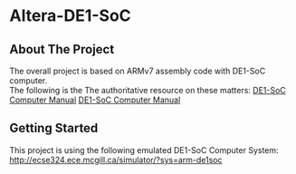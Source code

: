 # Altera-DE1-SoC

<!-- ABOUT THE PROJECT -->
## About The Project

The overall project is based on ARMv7 assembly code with DE1-SoC computer. <br>
The following is the The authoritative resource on these matters: [DE1-SoC Computer Manual]( ftp://ftp.intel.com/Pub/fpgaup/pub/Intel_Material/17.0/Computer_Systems/DE1-SoC/DE1-SoC_Computer_ARM.pdf) [DE1-SoC Computer Manual](ftp://ftp.intel.com/Pub/fpgaup/pub/Intel_Material/17.0/Computer_Systems/DE1-SoC/DE1-SoC_Computer_ARM.pdf)





<!-- GETTING STARTED -->
## Getting Started
This project is using the following emulated DE1-SoC Computer System: <br>
  http://ecse324.ece.mcgill.ca/simulator/?sys=arm-de1soc

